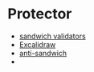 # Protector

* [sandwich validators](https://sandwiched.me/validators)
* [Excalidraw](https://link.excalidraw.com/l/6alfAXTBVpq/9116LSaUeao)
* [anti-sandwich](https://github.com/tryghostxyz/anti-sandwich/tree/main)
* 
